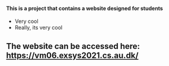 #### This is a project that contains a website designed for students

- Very cool
- Really, its very cool

## The website can be accessed here: https://vm06.exsys2021.cs.au.dk/
